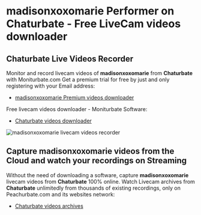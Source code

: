 # madisonxoxomarie Performer on Chaturbate - Free LiveCam videos downloader

## Chaturbate Live Videos Recorder

Monitor and record livecam videos of **madisonxoxomarie** from **Chaturbate** with Moniturbate.com
Get a premium trial for free by just and only registering with your Email address:
* [madisonxoxomarie Premium videos downloader](https://moniturbate.com/request-demo-licence-key.html)

Free livecam videos downloader - Moniturbate Software:
* [Chaturbate videos downloader](https://moniturbate.com/moniturbate-download-software.html)

![madisonxoxomarie livecam videos recorder](https://peachurnet.com/templates/moniturbate-software.png)


## Capture madisonxoxomarie videos from the Cloud and watch your recordings on Streaming

Without the need of downloading a software, capture **madisonxoxomarie** livecam videos from **Chaturbate** 100% online.
Watch Livecam archives from **Chaturbate** unlimitedly from thousands of existing recordings, only on Peachurbate.com and its websites network:
* [Chaturbate videos archives](https://peachurnet.com/)